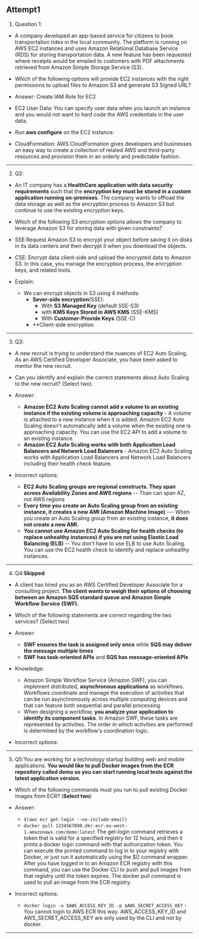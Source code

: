 ## Attempt1

1. Question 1:
- A company developed an app-based service for citizens to book transportation rides in the local community. The platform is running on AWS EC2 instances and uses Amazon Relational Database Service (RDS) for storing transportation data. A new feature has been requested where receipts would be emailed to customers with PDF attachments retrieved from Amazon Simple Storage Service (S3).

- Which of the following options will provide EC2 instances with the right permissions to upload files to Amazon S3 and generate S3 Signed URL?

- Answer: Create IAM Role for EC2


-  EC2 User Data: You can specify user data when you launch an instance and you would not want to hard code the AWS credentials in the user data.
-  Run **aws configure** on the EC2 instance: 
-  CloudFormation: AWS CloudFormation gives developers and businesses an easy way to create a collection of related AWS and third-party resources and provision them in an orderly and predictable fashion.
------------------------------------------------------------------------------------------------------------------------
2. Q2:
-  An IT company has a **HealthCare application with data security requirements** such that the **encryption key must be stored in a custom application running on-premises**. The company wants to offload the data storage as well as the encryption process to Amazon S3 but continue to use the existing encryption keys.

-  Which of the following S3 encryption options allows the company to leverage Amazon S3 for storing data with given constraints?

-  SSE:Request Amazon S3 to encrypt your object before saving it on disks in its data centers and then decrypt it when you download the objects.
-  CSE: Encrypt data client-side and upload the encrypted data to Amazon S3. In this case, you manage the encryption process, the encryption keys, and related tools.

-  Explain:
    -  We can encrypt objects in S3 using 4 methods:
        -  **Sever-side encryption**(SSE): 
            -  With **S3 Managed Key** (default SSE-S3)
            -  with **KMS Keys Stored in AWS KMS** (SSE-KMS)
            -  With **Customer-Provide Keys** (SSE-C)
        -  **Client-side encryption 
-----------------------------------------------------------------------------------------------------------------

3. Q3:
-  A new recruit is trying to understand the nuances of EC2 Auto Scaling. As an AWS Certified Developer Associate, you have been asked to mentor the new recruit.

- Can you identify and explain the correct statements about Auto Scaling to the new recruit? (Select two).

- Answer:
    -  **Amazon EC2 Auto Scaling cannot add a volume to an existing instance if the existing volume is approaching capacity** - A volume is attached to a new instance when it is added. Amazon EC2 Auto Scaling doesn't automatically add a volume when the existing one is approaching capacity. You can use the EC2 API to add a volume to an existing instance.
    -  **Amazon EC2 Auto Scaling works with both Application Load Balancers and Network Load Balancers** - Amazon EC2 Auto Scaling works with Application Load Balancers and Network Load Balancers including their health check feature.

-  Incorrect options:
    -  **EC2 Auto Scaling groups are regional constructs. They span across Availability Zones and AWS regions** --  Than can span AZ, not AWS regions
    -  **Every time you create an Auto Scaling group from an existing instance, it creates a new AMI (Amazon Machine Image)** ---   When you create an Auto Scaling group from an existing instance, **it does not create a new AMI.**
    -  **You cannot use Amazon EC2 Auto Scaling for health checks (to replace unhealthy instances) if you are not using Elastic Load Balancing (ELB)** --  You don't have to use ELB to use Auto Scaling. You can use the EC2 health check to identify and replace unhealthy instances.
--------------------------------------------------------------------------------------------------------------------

4. Q4:**Skipped**
-  A client has hired you as an AWS Certified Developer Associate for a consulting project. **The client wants to weigh their options of choosing between an Amazon SQS standard queue and Amazon Simple Workflow Service (SWF).**

-  Which of the following statements are correct regarding the two services? (Select two)

-  Answer:
    -  **SWF ensures the task is assigned only once** while **SQS may deliver the message multiple times**
    -  **SWF has task-oriented APIs** and **SQS has message-oriented APIs** 

- Knowledge: 
    -  Amazon Simple Workflow Service (Amazon SWF), you can implement distributed, **asynchronous applications** as workflows. Workflows coordinate and manage the execution of activities that can be run asynchronously across multiple computing devices and that can feature both sequential and parallel processing.
    -  When designing a workflow, **you analyze your application to identify its component tasks**. In Amazon SWF, these tasks are represented by activities. The order in which activities are performed is determined by the workflow's coordination logic.
-  Incorrect options:
-----------------------------------------------------------------------------------------------------------------------
5. Q5:You are working for a technology startup building web and mobile applications. **You would like to pull Docker images from the ECR repository called demo so you can start running local tests against the latest application version.**

-  Which of the following commands must you run to pull existing Docker images from ECR? (**Select two**)

-  Answer:
    -  ```$(aws ecr get-login --no-include-email)```
    -  ```docker pull 1234567890.dkr.ecr.eu-west-1.amazonaws.com/demo:latest```
The get-login command retrieves a token that is valid for a specified registry for 12 hours, and then it prints a docker login command with that authorization token. You can execute the printed command to log in to your registry with Docker, or just run it automatically using the $() command wrapper. After you have logged in to an Amazon ECR registry with this command, you can use the Docker CLI to push and pull images from that registry until the token expires. The docker pull command is used to pull an image from the ECR registry.

-  Incorrect options:
    -  ```docker login -u $AWS_ACCESS_KEY_ID -p $AWS_SECRET_ACCESS_KEY``` - You cannot login to AWS ECR this way. AWS_ACCESS_KEY_ID and AWS_SECRET_ACCESS_KEY are only used by the CLI and not by docker.





-----------------------------------------------------------------------------------------------------------------------